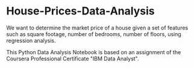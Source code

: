 # House-Prices-Data-Analysis

We want to determine the market price of a house given a set of features such as square footage, number of bedrooms, number of floors, using regression analysis.

This Python Data Analysis Notebook is based on an assignment of the Coursera Professional Certificate "IBM Data Analyst".
